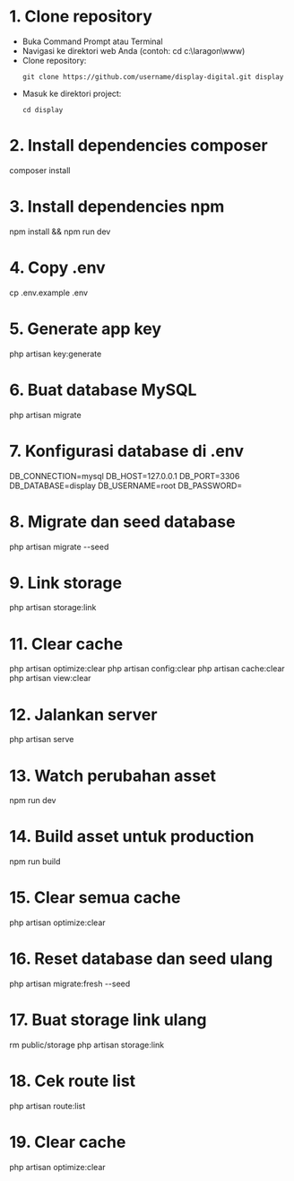 # 1. Clone repository

-   Buka Command Prompt atau Terminal
-   Navigasi ke direktori web Anda (contoh: cd c:\laragon\www)
-   Clone repository:
    ```
    git clone https://github.com/username/display-digital.git display
    ```
-   Masuk ke direktori project:
    ```
    cd display
    ```

# 2. Install dependencies composer

composer install

# 3. Install dependencies npm

npm install && npm run dev

# 4. Copy .env

cp .env.example .env

# 5. Generate app key

php artisan key:generate

# 6. Buat database MySQL

php artisan migrate

# 7. Konfigurasi database di .env

DB_CONNECTION=mysql
DB_HOST=127.0.0.1
DB_PORT=3306
DB_DATABASE=display
DB_USERNAME=root
DB_PASSWORD=

# 8. Migrate dan seed database

php artisan migrate --seed

# 9. Link storage

php artisan storage:link


# 11. Clear cache

php artisan optimize:clear
php artisan config:clear
php artisan cache:clear
php artisan view:clear

# 12. Jalankan server

php artisan serve

# 13. Watch perubahan asset

npm run dev

# 14. Build asset untuk production

npm run build

# 15. Clear semua cache

php artisan optimize:clear

# 16. Reset database dan seed ulang

php artisan migrate:fresh --seed

# 17. Buat storage link ulang

rm public/storage
php artisan storage:link

# 18. Cek route list

php artisan route:list

# 19. Clear cache

php artisan optimize:clear
